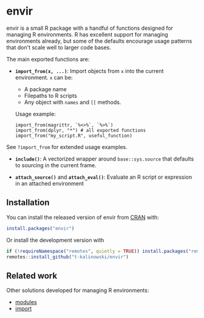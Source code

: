 
# envir

<!-- badges: start -->
<!-- badges: end -->

envir is a small R package with a handful of functions designed for
managing R environments. R has excellent support for managing environments
already, but some of the defaults encourage usage patterns that don't scale well
to larger code bases.

The main exported functions are:

- **`import_from(x, ...)`**: Import objects from `x` into the current environment.
  `x` can be:

  -  A package name
  -  Filepaths to R scripts
  -  Any object with `names` and `[[` methods.


  Usage example:
  ```
  import_from(magrittr, `%<>%`, `%>%`)
  import_from(dplyr, "*") # all exported functions
  import_from("my_script.R", useful_function)
  ```
See `?import_from` for extended usage examples.

- **`include()`**: A vectorized wrapper around `base::sys.source` that defaults to sourcing in the current frame.


- **`attach_source()`** and **`attach_eval()`**: Evaluate an R script or expression in an attached environment



## Installation

You can install the released version of envir from [CRAN](https://CRAN.R-project.org) with:

``` r
install.packages("envir")
```

Or install the development version with
``` r
if (!requireNamespace("remotes", quietly = TRUE)) install.packages("remotes")
remotes::install_github("t-kalinowski/envir")
```


## Related work

Other solutions developed for managing R environments:

+  [modules](https://cran.r-project.org/package=modules)
+  [import](https://cran.r-project.org/package=import)

